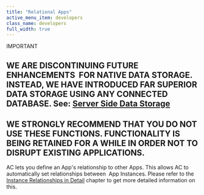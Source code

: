 ```yaml
---
title: "Relational Apps"
active_menu_item: developers
class_name: developers
full_width: true
---
```



IMPORTANT

## WE ARE DISCONTINUING FUTURE ENHANCEMENTS  FOR NATIVE DATA STORAGE. INSTEAD, WE HAVE INTRODUCED FAR SUPERIOR DATA STORAGE USING ANY CONNECTED DATABASE. See: [Server Side Data Storage](../../../data-storage/server-side-data-storage/index)

## WE STRONGLY RECOMMEND THAT YOU DO NOT USE THESE FUNCTIONS. FUNCTIONALITY IS BEING RETAINED FOR A WHILE IN ORDER NOT TO DISRUPT EXISTING APPLICATIONS.

AC lets you define an App's relationship to other Apps. This allows AC to automatically set relationships between  App Instances. Please refer to the [Instance Relationships in Detail](../data-storage-management/instance-relationships-in-detail/index) chapter to get more detailed information on this.

